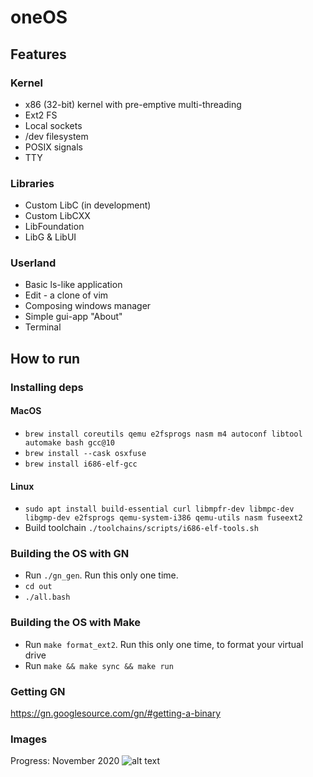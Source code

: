 # oneOS

## Features
### Kernel
* x86 (32-bit) kernel with pre-emptive multi-threading
* Ext2 FS
* Local sockets
* /dev filesystem
* POSIX signals
* TTY

### Libraries
* Custom LibC (in development)
* Custom LibCXX
* LibFoundation
* LibG & LibUI

### Userland
* Basic ls-like application
* Edit - a clone of vim
* Composing windows manager
* Simple gui-app "About"
* Terminal

## How to run
### Installing deps
#### MacOS
* `brew install coreutils qemu e2fsprogs nasm m4 autoconf libtool automake bash gcc@10`
* `brew install --cask osxfuse`
* `brew install i686-elf-gcc`
#### Linux
* `sudo apt install build-essential curl libmpfr-dev libmpc-dev libgmp-dev e2fsprogs qemu-system-i386 qemu-utils nasm fuseext2`
* Build toolchain `./toolchains/scripts/i686-elf-tools.sh`

### Building the OS with GN
* Run `./gn_gen`. Run this only one time.
* `cd out`
* `./all.bash`
### Building the OS with Make
* Run `make format_ext2`. Run this only one time, to format your virtual drive
* Run `make && make sync && make run`

### Getting GN
https://gn.googlesource.com/gn/#getting-a-binary


### Images
Progress: November 2020
![alt text](https://raw.githubusercontent.com/nimelehin/oneOS/master/images/progress_11_20.png)
